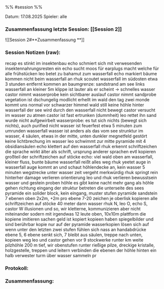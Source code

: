 %% #session %%

Datum: 17.08.2025
Spieler: alle

###  **Zusammenfassung letzte Session: [[Session 2]]**

![[Session 2#**Zusammenfassung **]]

###  **Session Notizen (raw):**
recap
es stinkt im insektenbau
echo schmiert sich mit verwesenden insektennahrungsresten ein
echo sucht moos für earplugs
macht welche für alle
frühstücken
leo betet zu bahamut
zum wasserfall
echo markiert bäume
kommen nicht beim wasserfall an
rhuk scoutet
wasserfall im südosten etwa 3 stunden entfernt
kommen an baumgrenze: sandstrand am see
links wasserfall an kleiner 5m klippe
ist lauter als er scheint -> schnelles wasser
castor nimmt wasserprobe
kein sichtbarer auslauf
castor nimmt sandprobe
vegetation ist dschungelig
modlicht erhellt im wald den tag
zwei monde
kommt uns normal vor
schwarzer himmel
wald still
keine höhle hinter wasserfall
der see wird durch den wasserfall nicht bewegt
castor versucht im wasser zu atmen
castor ist fast ertrunken (dummheit)
leo rettet ihn
sand wurde nicht aufgewirbelt
wasserprobe: es tut sich nichts (bewegt sich nichts), auch purified nicht
wasser ist feuerfest
etwa 5 minuten zum umrunden
wasserfall wasser ist anders als das vom see
strunktur im wasser, 4 säulen, etwas in der mitte, unten dunkler
megnetfeld gestört
keine lichtbrechung im wasser
leo schwimmt zur mitte
pyramide mit 4 obsidiansäulen
echo klettert auf den wasserfall
rhuk erkennt schriftzeichen
die sprache wirkt älter als schrift, ursprung anderer sprachen evtl
kopieren großteil der schriftzeichen auf stöcke
echo: viel wald oben am wasserfall, kleiner fluss, bunte bäume
wasserfall reißt alles weg
rhuk yeetet auge in wasserfall
auge kommt an und schaut höhlendecke an, kein wasser
5 minuten wegstrecke unter wasser
zeit vergeht merkwürdig
rhuk springt rein
hinterher
damage
verlieren orientierung
leo und rhuk verlieren bewusstsein
wasser und gestein proben höhle
es gibt keine nacht
mehr gang als höhle
gehen richtung eingang der struktur
betreten die unterseite des sees
pyramide ein solider block, kein eingang, muster
stufen pyramide
sandstein
7 ebenen
oben 2x2m, +2m pro ebene
7-20 zeichen je oberlisk
kopieren alle schriftzeichen auf stöcke
40 meter dann wasser
rhuk N, leo O, echo S, castor W
illusionen und so, wir kletterne, kommunizieren aber nicht miteinander sodern mit irgendwas
12 leute oben, 10x10m plattform
die kopiene imitieren sachen
geld ist kopiert
kopieen haben spiegelbilder und sind berührbar
kopie nur auf der pyramide
wasserkopien
lösen sich auf wenn unter den letzten zwei stufen
fühlen sich nass an
handabdrücke ebene 5, 6 ebene senkt sich, 7 bleibt aus säulen, treppe nach unten, kopieen weg
leo und castor gehen vor
9 stockwerke runter
km weite pilzhöhle
200 m tief, wir obenstufen runter
rießige pilze, dreckige kristalle, holzgestelle, treppen und leitern verbinden die ebenen der höhle
hinten ein halb verwester turm über wasser
sammeln pr

###  **Protokoll:**


### **Zusammenfassung:**



